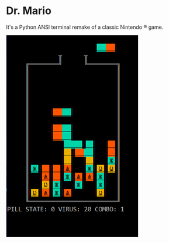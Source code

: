 # Dr. Mario

It's a Python ANSI terminal remake of a classic Nintendo ® game.

![Screenshot](screenshot.png)
